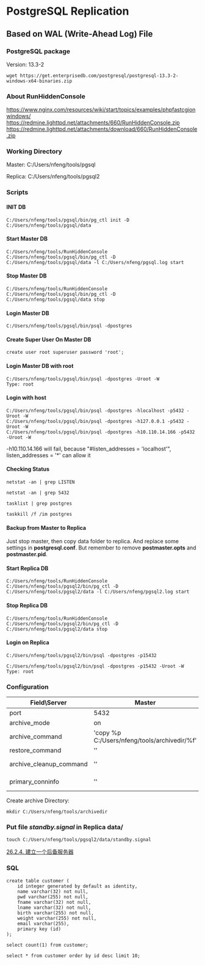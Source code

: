 # PostgreSQL Replication

## Based on WAL (Write-Ahead Log) File

### PostgreSQL package
Version: 13.3-2
```
wget https://get.enterprisedb.com/postgresql/postgresql-13.3-2-windows-x64-binaries.zip
```
### About RunHiddenConsole
https://www.nginx.com/resources/wiki/start/topics/examples/phpfastcgionwindows/  
https://redmine.lighttpd.net/attachments/660/RunHiddenConsole.zip  
https://redmine.lighttpd.net/attachments/download/660/RunHiddenConsole.zip  

### Working Directory
Master: C:/Users/nfeng/tools/pgsql

Replica: C:/Users/nfeng/tools/pgsql2
### Scripts
#### INIT DB
```
C:/Users/nfeng/tools/pgsql/bin/pg_ctl init -D C:/Users/nfeng/tools/pgsql/data
```
#### Start Master DB
```
C:/Users/nfeng/tools/RunHiddenConsole C:/Users/nfeng/tools/pgsql/bin/pg_ctl -D C:/Users/nfeng/tools/pgsql/data -l C:/Users/nfeng/pgsql.log start
```
#### Stop Master DB
```
C:/Users/nfeng/tools/RunHiddenConsole C:/Users/nfeng/tools/pgsql/bin/pg_ctl -D C:/Users/nfeng/tools/pgsql/data stop
```
#### Login Master DB
```
C:/Users/nfeng/tools/pgsql/bin/psql -dpostgres
```
#### Create Super User On Master DB
```
create user root superuser password 'root';
```
#### Login Master DB with root
```
C:/Users/nfeng/tools/pgsql/bin/psql -dpostgres -Uroot -W
Type: root
```
#### Login with host
```
C:/Users/nfeng/tools/pgsql/bin/psql -dpostgres -hlocalhost -p5432 -Uroot -W
C:/Users/nfeng/tools/pgsql/bin/psql -dpostgres -h127.0.0.1 -p5432 -Uroot -W
C:/Users/nfeng/tools/pgsql/bin/psql -dpostgres -h10.110.14.166 -p5432 -Uroot -W
```
-h10.110.14.166 will fail, because "#listen_addresses = 'localhost'",
listen_addresses = '*' can allow it
#### Checking Status
```
netstat -an | grep LISTEN

netstat -an | grep 5432

tasklist | grep postgres

taskkill /f /im postgres
```
#### Backup from Master to Replica
Just stop master, then copy data folder to replica. And replace some settings in **postgresql.conf**. But remember to remove **postmaster.opts** and **postmaster.pid**.
#### Start Replica DB
```
C:/Users/nfeng/tools/RunHiddenConsole C:/Users/nfeng/tools/pgsql2/bin/pg_ctl -D C:/Users/nfeng/tools/pgsql2/data -l C:/Users/nfeng/pgsql2.log start
```
#### Stop Replica DB
```
C:/Users/nfeng/tools/RunHiddenConsole C:/Users/nfeng/tools/pgsql2/bin/pg_ctl -D C:/Users/nfeng/tools/pgsql2/data stop
```
#### Login on Replica
```
C:/Users/nfeng/tools/pgsql2/bin/psql -dpostgres -p15432

C:/Users/nfeng/tools/pgsql2/bin/psql -dpostgres -p15432 -Uroot -W
Type: root
```
### Configuration
| Field\Server | Master | Replica | Default |
| --- | --- | --- | --- |
| port | 5432 | 15432 | 5432 |
| archive_mode | on | off | off |
| archive_command | 'copy %p C:/Users/nfeng/tools/archivedir/%f' | '' | '' |
| restore_command | '' | 'copy C:/Users/nfeng/tools/archivedir/%f %p' | '' |
| archive_cleanup_command | '' | 'C:/Users/nfeng/tools/pgsql2/bin/pg_archivecleanup C:/Users/nfeng/tools/archivedir %r' | '' |
| primary_conninfo | '' | 'host=127.0.0.1 port=5432 user=root password=root' | '' |

Create archive Directory:
```
mkdir C:/Users/nfeng/tools/archivedir
```
### Put file *standby.signal* in Replica data/
```
touch C:/Users/nfeng/tools/pgsql2/data/standby.signal
```
[26.2.4. 建立一个后备服务器](http://www.postgres.cn/docs/12/warm-standby.html#STANDBY-SERVER-SETUP)  

### SQL
```
create table customer (
	id integer generated by default as identity,
	name varchar(32) not null,
	pwd varchar(255) not null,
	fname varchar(32) not null,
	lname varchar(32) not null,
	birth varchar(255) not null,
	weight varchar(255) not null,
	email varchar(255),
	primary key (id)
);

select count(1) from customer;

select * from customer order by id desc limit 10;

```
